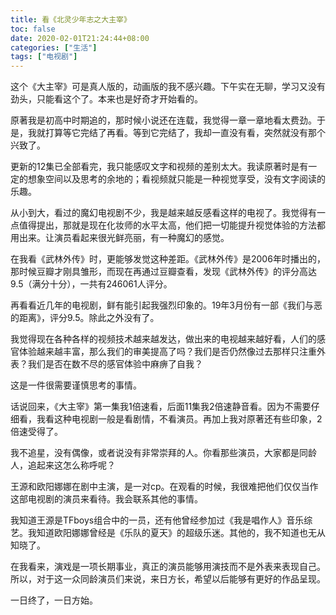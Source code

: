 ```yaml
---
title: 看《北灵少年志之大主宰》
toc: false
date: 2020-02-01T21:24:44+08:00
categories: ["生活"]
tags: ["电视剧"]
---
```

这个《大主宰》可是真人版的，动画版的我不感兴趣。下午实在无聊，学习又没有劲头，只能看这个了。本来也是好奇才开始看的。

<!--more-->

原著我是初高中时期追的，那时候小说还在连载，我觉得一章一章地看太费劲。于是，我就打算等它完结了再看。等到它完结了，我却一直没有看，突然就没有那个兴致了。

更新的12集已全部看完，我只能感叹文字和视频的差别太大。我读原著时是有一定的想象空间以及思考的余地的；看视频就只能是一种视觉享受，没有文字阅读的乐趣。

从小到大，看过的魔幻电视剧不少，我是越来越反感看这样的电视了。我觉得有一点值得提出，那就是现在化妆师的水平太高，他们把一切能提升视觉体验的方法都用出来。让演员看起来很光鲜亮丽，有一种魔幻的感觉。

在我看《武林外传》时，更能够发觉这种差距。《武林外传》是2006年时播出的，那时候豆瓣才刚具雏形，而现在再通过豆瓣查看，发现《武林外传》的评分高达9.5（满分十分），一共有246061人评分。

再看看近几年的电视剧，鲜有能引起我强烈印象的。19年3月份有一部《我们与恶的距离》，评分9.5。除此之外没有了。

我觉得现在各种各样的视频技术越来越发达，做出来的电视越来越好看，人们的感官体验越来越丰富，那么我们的审美提高了吗？我们是否仍然像过去那样只注重外表？我们是否在数不尽的感官体验中麻痹了自我？

这是一件很需要谨慎思考的事情。

话说回来，《大主宰》第一集我1倍速看，后面11集我2倍速静音看。因为不需要仔细看，我看这种电视剧一般是看剧情，不看演员。再加上我对原著还有些印象，2倍速受得了。

我不追星，没有偶像，或者说没有非常崇拜的人。你看那些演员，大家都是同龄人，追起来这怎么称呼呢？

王源和欧阳娜娜在剧中主演，是一对cp。在观看的时候，我很难把他们仅仅当作这部电视剧的演员来看待。我会联系其他的事情。

我知道王源是TFboys组合中的一员，还有他曾经参加过《我是唱作人》音乐综艺。我知道欧阳娜娜曾经是《乐队的夏天》的超级乐迷。其他的，我不知道也无从知晓了。

在我看来，演戏是一项长期事业，真正的演员能够用演技而不是外表来表现自己。所以，对于这一众同龄演员们来说，来日方长，希望以后能够有更好的作品呈现。

一日终了，一日方始。